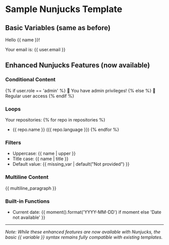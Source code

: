# Sample Nunjucks Template

## Basic Variables (same as before)

Hello {{ name }}!

Your email is: {{ user.email }}

## Enhanced Nunjucks Features (now available)

### Conditional Content

{% if user.role == 'admin' %} 🔑 You have admin privileges! {% else %} 👤
Regular user access {% endif %}

### Loops

Your repositories: {% for repo in repositories %}

- {{ repo.name }} ({{ repo.language }}) {% endfor %}

### Filters

- Uppercase: {{ name | upper }}
- Title case: {{ name | title }}
- Default value: {{ missing_var | default("Not provided") }}

### Multiline Content

{{ multiline_paragraph }}

### Built-in Functions

- Current date:
  {{ moment().format('YYYY-MM-DD') if moment else 'Date not available' }}

---

_Note: While these enhanced features are now available with Nunjucks, the basic
{{ variable }} syntax remains fully compatible with existing templates._
